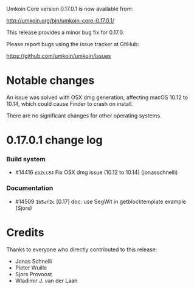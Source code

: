Umkoin Core version 0.17.0.1 is now available from:

  <http://umkoin.org/bin/umkoin-core-0.17.0.1/>

This release provides a minor bug fix for 0.17.0.

Please report bugs using the issue tracker at GitHub:

  <https://github.com/umkoin/umkoin/issues>

Notable changes
===============

An issue was solved with OSX dmg generation, affecting macOS 10.12 to 10.14,
which could cause Finder to crash on install.

There are no significant changes for other operating systems.

0.17.0.1 change log
===================

### Build system
- #14416 `eb2cc84` Fix OSX dmg issue (10.12 to 10.14) (jonasschnelli)

### Documentation
- #14509 `1b5af2c` [0.17] doc: use SegWit in getblocktemplate example (Sjors)

Credits
=======

Thanks to everyone who directly contributed to this release:

- Jonas Schnelli
- Pieter Wuille
- Sjors Provoost
- Wladimir J. van der Laan

